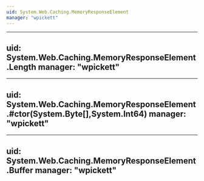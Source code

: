 ```yaml
---
uid: System.Web.Caching.MemoryResponseElement
manager: "wpickett"
---
```


---
uid: System.Web.Caching.MemoryResponseElement.Length
manager: "wpickett"
---

---
uid: System.Web.Caching.MemoryResponseElement.#ctor(System.Byte[],System.Int64)
manager: "wpickett"
---

---
uid: System.Web.Caching.MemoryResponseElement.Buffer
manager: "wpickett"
---
